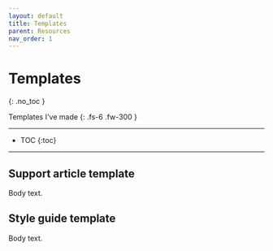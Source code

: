 ```yaml
---
layout: default
title: Templates
parent: Resources
nav_order: 1
---
```


# Templates
{: .no_toc }

Templates I've made
{: .fs-6 .fw-300 }

---

- TOC
{:toc}

---

## Support article template 
Body text.

## Style guide template
Body text.